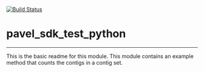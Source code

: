 [![Build Status](https://travis-ci.org/psnovichkov/pavel_sdk_test_python.svg?branch=master)](https://travis-ci.org/psnovichkov/pavel_sdk_test_python)

# pavel_sdk_test_python
---

This is the basic readme for this module. This module contains an example method that counts the contigs in a contig set.